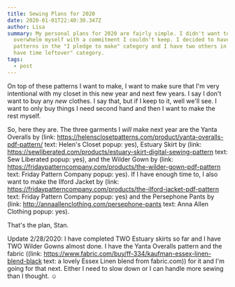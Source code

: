```yaml
---
title: Sewing Plans for 2020
date: 2020-01-01T22:40:30.347Z
author: Lisa
summary: My personal plans for 2020 are fairly simple. I didn't want to
  overwhelm myself with a commitment I couldn't keep. I decided to have three
  patterns in the "I pledge to make" category and I have two others in the "if I
  have time leftover" category.
tags:
  - post
---
```

On top of these patterns I want to make, I want to make sure that I'm very intentional with my closet in this new year and next few years. I say I don't want to buy any *new* clothes. I say that, but if I keep to it, well we'll see. I want to only buy things I need second hand and then I want to make the rest myself. 

So, here they are.  The three garments I *will* make next year are the Yanta Overalls by (link: https://helensclosetpatterns.com/product/yanta-overalls-pdf-pattern/ text: Helen's Closet popup: yes), Estuary Skirt by (link: https://sewliberated.com/products/estuary-skirt-digital-sewing-pattern text: Sew Liberated popup: yes), and the Wilder Gown by (link: https://fridaypatterncompany.com/products/the-wilder-gown-pdf-pattern text: Friday Pattern Company popup: yes). If I have enough time to, I also want to make the Ilford Jacket by (link: https://fridaypatterncompany.com/products/the-ilford-jacket-pdf-pattern text: Friday Pattern Company popup: yes) and the Persephone Pants by (link: http://annaallenclothing.com/persephone-pants text: Anna Allen Clothing popup: yes).

That's the plan, Stan.

Update 2/28/2020: I have completed TWO Estuary skirts so far and I have TWO Wilder Gowns almost done. I have the Yanta Overalls pattern and the fabric ((link: https://www.fabric.com/buy/ff-334/kaufman-essex-linen-blend-black text: a lovely Essex Linen blend from fabric.com)) for it and I'm going for that next. Either I need to slow down or I can handle more sewing than I thought. ☺